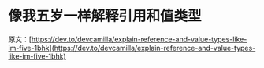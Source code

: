 # 像我五岁一样解释引用和值类型

原文：[https://dev.to/devcamilla/explain-reference-and-value-types-like-im-five-1bhk](https://dev.to/devcamilla/explain-reference-and-value-types-like-im-five-1bhk)